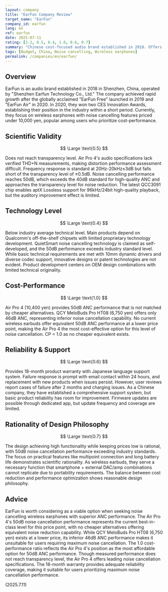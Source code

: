 ```yaml
---
layout: company
title: "EarFun Company Review"
target_name: "EarFun"
company_id: earfun
lang: en
ref: earfun
date: 2025-07-11
rating: [3.2, 0.5, 0.4, 1.0, 0.6, 0.7]
summary: "Chinese cost-focused audio brand established in 2018. Offers high-feature products with 50dB noise cancellation exceeding industry standards and reasonable cost-performance."
tags: [Budget, China, Noise cancelling, Wireless earphones]
permalink: /companies/en/earfun/
---
```

## Overview

EarFun is an audio brand established in 2018 in Shenzhen, China, operated by "Shenzhen Earfun Technology Co., Ltd." The company achieved rapid growth after the globally acclaimed "EarFun Free" launched in 2019 and "EarFun Air" in 2020. In 2020, they won two CES Innovation Awards, establishing their position in the industry within a short period. Currently, they focus on wireless earphones with noise cancelling features priced under 10,000 yen, popular among users who prioritize cost-performance.

## Scientific Validity

$$ \Large \text{0.5} $$

Does not reach transparency level. Air Pro 4's audio specifications lack verified THD+N measurements, making distortion performance assessment difficult. Frequency response is standard at 20Hz-20kHz±3dB but falls short of the transparency level of ±0.5dB. Noise cancelling performance reaches 50dB, which exceeds the 40dB standard for high-quality ANC and approaches the transparency level for noise reduction. The latest QCC3091 chip enables aptX Lossless support for 96kHz/24bit high-quality playback, but the auditory improvement effect is limited.

## Technology Level

$$ \Large \text{0.4} $$

Below industry average technical level. Main products depend on Qualcomm's off-the-shelf chipsets with limited proprietary technology development. QuietSmart noise cancelling technology is claimed as self-developed, and the 50dB performance exceeds industry standard level. While basic technical requirements are met with 10mm dynamic drivers and diverse codec support, innovative designs or patent technologies are not evident. Product development centers on OEM design combinations with limited technical originality.

## Cost-Performance

$$ \Large \text{1.0} $$

Air Pro 4 (10,400 yen) provides 50dB ANC performance that is not matched by cheaper alternatives. QCY MeloBuds Pro HT08 (6,750 yen) offers only 46dB ANC, representing inferior noise cancellation capability. No current wireless earbuds offer equivalent 50dB ANC performance at a lower price point, making the Air Pro 4 the most cost-effective option for this level of noise cancellation. CP = 1.0 as no cheaper equivalent exists.

## Reliability & Support

$$ \Large \text{0.6} $$

Provides 18-month product warranty with Japanese language support system. Failure response is prompt with email contact within 24 hours, and replacement with new products when issues persist. However, user reviews report cases of failure after 2 months and charging issues. As a Chinese company, they have established a comprehensive support system, but basic product reliability has room for improvement. Firmware updates are possible through dedicated app, but update frequency and coverage are limited.

## Rationality of Design Philosophy

$$ \Large \text{0.7} $$

The design achieving high functionality while keeping prices low is rational, with 50dB noise cancellation performance exceeding industry standards. The focus on practical features like multipoint connection and long battery life demonstrates scientific rationality. As wireless earbuds, they serve a necessary function that smartphone + external DAC/amp combinations cannot replicate due to portability requirements. The balance between cost reduction and performance optimization shows reasonable design philosophy.

## Advice

EarFun is worth considering as a viable option when seeking noise cancelling wireless earphones with superior ANC performance. The Air Pro 4's 50dB noise cancellation performance represents the current best-in-class level for this price point, with no cheaper alternatives offering equivalent noise reduction capability. While QCY MeloBuds Pro HT08 (6,750 yen) exists at a lower price, its inferior 46dB ANC performance makes it unsuitable for users requiring maximum noise cancellation. The 1.0 cost-performance ratio reflects the Air Pro 4's position as the most affordable option for 50dB ANC performance. Though measured performance does not reach transparency level, the Air Pro 4 offers leading noise cancellation specifications. The 18-month warranty provides adequate reliability coverage, making it suitable for users prioritizing maximum noise cancellation performance.

(2025.7.11)